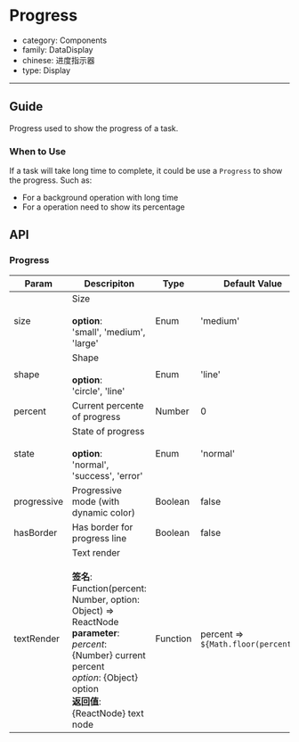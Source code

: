 # Progress

-   category: Components
-   family: DataDisplay
-   chinese: 进度指示器
-   type: Display

---

## Guide

Progress used to show the progress of a task.

### When to Use

If a task will take long time to complete, it could be use a `Progress` to show the progress. Such as:

- For a background operation with long time
- For a operation need to show its percentage

## API

### Progress

| Param | Descripiton  | Type  | Default Value |
| ----------- |---------- | -------- | ----------- |
| size        | Size <br><br>**option**:<br>'small', 'medium', 'large'                                                                                                | Enum     | 'medium'                 |
| shape       | Shape <br><br>**option**:<br>'circle', 'line'                                                                                                          | Enum     | 'line'                   |
| percent     | Current percente of progress | Number   | 0                        |
| state       | State of progress <br><br>**option**:<br>'normal', 'success', 'error'   | Enum     | 'normal'                 |
| progressive | Progressive mode (with dynamic color) | Boolean  | false                    |
| hasBorder   | Has border for progress line  | Boolean  | false                    |
| textRender  | Text render<br><br>**签名**:<br>Function(percent: Number, option: Object) => ReactNode<br>**parameter**:<br>_percent_: {Number} current percent<br>_option_: {Object} option<br>**返回值**:<br>{ReactNode} text node<br> | Function | percent => `${Math.floor(percent)}%` |
